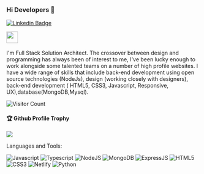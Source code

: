 
### Hi Developers 👋

<!-- [![YouTube Badge](https://img.shields.io/badge/YouTube-ItsSaurabhSingh-red)] -->
[![Linkedin Badge](https://img.shields.io/badge/-Saurabh-blue?style=flat-square&logo=Linkedin&logoColor=white&link=https://www.linkedin.com/in/saurabh-singh-192613257/)](https://www.linkedin.com/in/saurabh-singh-192613257/)
<!-- [![Website Badge](https://img.shields.io/badge/Quora-Ankit-pink)](https://https://www.quora.com/profile/saurabh-14104) -->
<a href="https://saurabhsingh457.github.io/" target="text-decoration:none"><img height="30" src="https://img.shields.io/badge/My%20Portfolio%20%E2%86%92-gray.svg?colorA=655BE1&colorB=4F44D6&style=for-the-badge"/></a>
<img id="github-stats-card" src="https://github-readme-stats.vercel.app/api?username=saurabhsingh457&show_icons=true&locale=en" alt="">






I'm
Full Stack Solution Architect.
The crossover between design and programming has always been of interest to me, I've been lucky enough to work alongside some talented teams on a number of high profile websites. I have a wide range of skills that include back-end development using open source technologies (NodeJs), design (working closely with designers), back-end development ( HTML5, CSS3, Javascript, Responsive, UX),database(MongoDB,Mysql).


![Visitor Count](https://profile-counter.glitch.me/saurabhsingh457/count.svg)

<div>
  <h4>🏆 Github Profile Trophy</h4>
  <a href="https://github.com/ryo-ma/github-profile-trophy">
    <img src="https://github-profile-trophy.vercel.app/?username=saurabhsingh457&column=7"/>
  </a>
</div>

Languages and Tools: 

 <img alt="Javascript" src="https://img.shields.io/badge/javascript-%23ED8B00.svg?style=flat-square&logo=javascript&logoColor=white"/> <img alt="Typescript" src="https://img.shields.io/badge/typescript-%23238B00.svg?style=flat-square&logo=typescript&logoColor=white"/>  <img alt="NodeJS" src="https://img.shields.io/badge/node.js-%2343853D.svg?style=flat-square&logo=node-dot-js&logoColor=white"/> <img alt="MongoDB" src ="https://img.shields.io/badge/MongoDB-%234ea94b.svg?style=flat-square&logo=mongodb&logoColor=white"/> <img alt="ExpressJS" src ="https://img.shields.io/badge/ExpressjS-%234e434b.svg?style=flat-square&logo=express&logoColor=white"/> <img alt="HTML5" src="https://img.shields.io/badge/html5-%23E34F26.svg?style=flat-square&logo=html5&logoColor=white"/>  <img alt="CSS3" src="https://img.shields.io/badge/css3-%231572B6.svg?style=flat-square&logo=css3&logoColor=white"/> <img alt="Netlify" src ="https://img.shields.io/badge/Netllify-%234eab.svg?style=flat-square&logo=netlify&logoColor=white"/>  <img alt="Python" src ="https://img.shields.io/badge/Python-%2834ea9.svg?style=flat-square&logo=python&logoColor=white"/>

<!--  <img alt="Heroku" src ="https://img.shields.io/badge/Heroku-%23478a4b.svg?style=flat-square&logo=heroku&logoColor=white"/>  -->
<!-- ![](https://activity-graph.herokuapp.com/graph?username=manoharmeena123&theme=react-dark&area=true) -->
<!--  <img alt="Bootstrap" src="https://img.shields.io/badge/bootstrap-%23563D7C.svg?style=flat-square&logo=bootstrap&logoColor=white"/>  -->
<!--  <img alt="React" src="https://img.shields.io/badge/react-%2320232a.svg?style=flat-square&logo=react&logoColor=%2361DAFB"/> --> 


<!--
**saurabhsingh457/saurabhsingh457** is a ✨ _special_ ✨ repository because its `README.md` (this file) appears on your GitHub profile.

Here are some ideas to get you started:

- 🔭 I’m currently working on ...
- 🌱 I’m currently learning ...
- 👯 I’m looking to collaborate on ...
- 🤔 I’m looking for help with ...
- 💬 Ask me about ...
- 📫 How to reach me: ...
- 😄 Pronouns: ...
- ⚡ Fun fact: ...
-->
